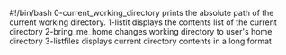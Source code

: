 #!/bin/bash
0-current_working_directory prints the absolute path of the current working directory.
1-listit displays the contents list of the current directory
2-bring_me_home changes working directory to user's home directory
3-listfiles displays current directory contents in a long format
